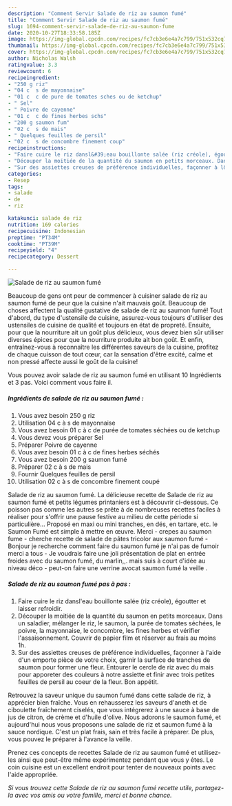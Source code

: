 ```yaml
---
description: "Comment Servir Salade de riz au saumon fumé"
title: "Comment Servir Salade de riz au saumon fumé"
slug: 1694-comment-servir-salade-de-riz-au-saumon-fume
date: 2020-10-27T18:33:58.185Z
image: https://img-global.cpcdn.com/recipes/fc7cb3e6e4a7c799/751x532cq70/salade-de-riz-au-saumon-fume-photo-principale-de-la-recette.jpg
thumbnail: https://img-global.cpcdn.com/recipes/fc7cb3e6e4a7c799/751x532cq70/salade-de-riz-au-saumon-fume-photo-principale-de-la-recette.jpg
cover: https://img-global.cpcdn.com/recipes/fc7cb3e6e4a7c799/751x532cq70/salade-de-riz-au-saumon-fume-photo-principale-de-la-recette.jpg
author: Nicholas Walsh
ratingvalue: 3.3
reviewcount: 6
recipeingredient:
- "250 g riz"
- "04 c  s de mayonnaise"
- "01 c  c de pure de tomates sches ou de ketchup"
- " Sel"
- " Poivre de cayenne"
- "01 c  c de fines herbes schs"
- "200 g saumon fum"
- "02 c  s de mais"
- " Quelques feuilles de persil"
- "02 c  s de concombre finement coup"
recipeinstructions:
- "Faire cuire le riz dansl&#39;eau bouillonte salée (riz créole), égoutter et laisser refroidir."
- "Découper la moitiée de la quantité du saumon en petits morceaux. Dans un saladier, mélanger le riz, le saumon, la purée de tomates séchées, le poivre, la mayonnaise, le concombre, les fines herbes et vérifier l&#39;assaisonnement. Couvrir de papier film et réserver au frais au moins 1h."
- "Sur des assiettes creuses de préférence individuelles, façonner à l&#39;aide d&#39;un emporte pièce de votre choix, garnir la surface de tranches de saumon pour former une fleur. Entourer le cercle de riz avec du mais pour apporeter des couleurs à notre assiette et finir avec trois petites feuilles de persil au coeur de la fleur. Bon appétit."
categories:
- Resep
tags:
- salade
- de
- riz

katakunci: salade de riz 
nutrition: 169 calories
recipecuisine: Indonesian
preptime: "PT34M"
cooktime: "PT39M"
recipeyield: "4"
recipecategory: Dessert

---
```



![Salade de riz au saumon fumé](https://img-global.cpcdn.com/recipes/fc7cb3e6e4a7c799/751x532cq70/salade-de-riz-au-saumon-fume-photo-principale-de-la-recette.jpg)

Beaucoup de gens ont peur de commencer à cuisiner salade de riz au saumon fumé de peur que la cuisine n'ait mauvais goût. Beaucoup de choses affectent la qualité gustative de salade de riz au saumon fumé! Tout d'abord, du type d'ustensile de cuisine, assurez-vous toujours d'utiliser des ustensiles de cuisine de qualité et toujours en état de propreté. Ensuite, pour que la nourriture ait un goût plus délicieux, vous devez bien sûr utiliser diverses épices pour que la nourriture produite ait bon goût. Et enfin, entraînez-vous à reconnaître les différentes saveurs de la cuisine, profitez de chaque cuisson de tout cœur, car la sensation d'être excité, calme et non pressé affecte aussi le goût de la cuisine!

<!--inarticleads1-->

Vous pouvez avoir salade de riz au saumon fumé en utilisant 10 Ingrédients et 3 pas. Voici comment vous faire il.

##### Ingrédients de salade de riz au saumon fumé :

1. Vous avez besoin 250 g riz
1. Utilisation 04 c à s de mayonnaise
1. Vous avez besoin 01 c à c de purée de tomates séchées ou de ketchup
1. Vous devez vous préparer  Sel
1. Préparer  Poivre de cayenne
1. Vous avez besoin 01 c à c de fines herbes séchés
1. Vous avez besoin 200 g saumon fumé
1. Préparer 02 c à s de mais
1. Fournir  Quelques feuilles de persil
1. Utilisation 02 c à s de concombre finement coupé


Salade de riz au saumon fumé. La délicieuse recette de Salade de riz au saumon fumé et petits légumes printaniers est à découvrir ci-dessous. Ce poisson pas comme les autres se prête à de nombreuses recettes faciles à réaliser pour s&#39;offrir une pause festive au milieu de cette période si particulière… Proposé en maxi ou mini tranches, en dés, en tartare, etc. le Saumon Fumé est simple à mettre en œuvre. Merci - crepes au saumon fume - cherche recette de salade de pâtes tricolor aux saumon fumé - Bonjour je recherche comment faire du saumon fumé je n&#39;ai pas de fumoir merci a tous - Je voudrais faire une joli présentation de plat en entrée froides avec du saumon fumé, du marlin,,. mais suis à court d&#39;idée au niveau déco - peut-on faire une verrine avocat saumon fumé la veille . 

<!--inarticleads2-->

##### Salade de riz au saumon fumé pas à pas :

1. Faire cuire le riz dansl&#39;eau bouillonte salée (riz créole), égoutter et laisser refroidir.
1. Découper la moitiée de la quantité du saumon en petits morceaux. Dans un saladier, mélanger le riz, le saumon, la purée de tomates séchées, le poivre, la mayonnaise, le concombre, les fines herbes et vérifier l&#39;assaisonnement. Couvrir de papier film et réserver au frais au moins 1h.
1. Sur des assiettes creuses de préférence individuelles, façonner à l&#39;aide d&#39;un emporte pièce de votre choix, garnir la surface de tranches de saumon pour former une fleur. Entourer le cercle de riz avec du mais pour apporeter des couleurs à notre assiette et finir avec trois petites feuilles de persil au coeur de la fleur. Bon appétit.


Retrouvez la saveur unique du saumon fumé dans cette salade de riz, à apprécier bien fraîche. Vous en rehausserez les saveurs d&#39;aneth et de ciboulette fraîchement ciselés, que vous intégrerez à une sauce à base de jus de citron, de crème et d&#39;huile d&#39;olive. Nous adorons le saumon fumé, et aujourd&#39;hui nous vous proposons une salade de riz et saumon fumé à la sauce nordique. C&#39;est un plat frais, sain et très facile à préparer. De plus, vous pouvez le préparer à l&#39;avance la veille. 

<!--inarticleads1-->

<p>
Prenez ces concepts de recettes Salade de riz au saumon fumé et utilisez-les ainsi que peut-être même expérimentez pendant que vous y êtes. Le coin cuisine est un excellent endroit pour tenter de nouveaux points avec l'aide appropriée.
</p>

<p>
<i>Si vous trouvez cette Salade de riz au saumon fumé recette utile, partagez-la avec vos amis ou votre famille, merci et bonne chance.</i>
</p>
